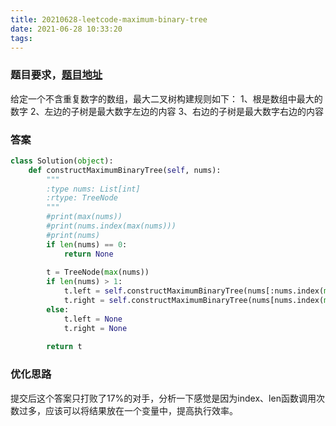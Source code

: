 ```yaml
---
title: 20210628-leetcode-maximum-binary-tree
date: 2021-06-28 10:33:20
tags:
---
```


### 题目要求，[题目地址](https://leetcode.com/problems/maximum-binary-tree/description/)

给定一个不含重复数字的数组，最大二叉树构建规则如下：
1、根是数组中最大的数字
2、左边的子树是最大数字左边的内容
3、右边的子树是最大数字右边的内容

### 答案

```python
class Solution(object):
    def constructMaximumBinaryTree(self, nums):
        """
        :type nums: List[int]
        :rtype: TreeNode
        """
        #print(max(nums))
        #print(nums.index(max(nums)))
        #print(nums)
        if len(nums) == 0:
            return None
        
        t = TreeNode(max(nums))
        if len(nums) > 1:
            t.left = self.constructMaximumBinaryTree(nums[:nums.index(max(nums))])
            t.right = self.constructMaximumBinaryTree(nums[nums.index(max(nums)) + 1 :])
        else:
            t.left = None
            t.right = None
        
        return t
```

### 优化思路

提交后这个答案只打败了17%的对手，分析一下感觉是因为index、len函数调用次数过多，应该可以将结果放在一个变量中，提高执行效率。